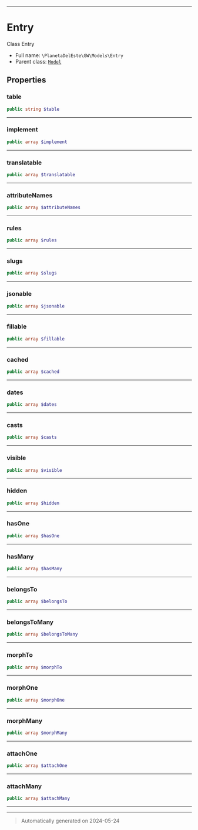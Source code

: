 ***

# Entry

Class Entry



* Full name: `\PlanetaDelEste\GW\Models\Entry`
* Parent class: [`Model`](../../../Model.md)



## Properties


### table



```php
public string $table
```






***

### implement



```php
public array $implement
```






***

### translatable



```php
public array $translatable
```






***

### attributeNames



```php
public array $attributeNames
```






***

### rules



```php
public array $rules
```






***

### slugs



```php
public array $slugs
```






***

### jsonable



```php
public array $jsonable
```






***

### fillable



```php
public array $fillable
```






***

### cached



```php
public array $cached
```






***

### dates



```php
public array $dates
```






***

### casts



```php
public array $casts
```






***

### visible



```php
public array $visible
```






***

### hidden



```php
public array $hidden
```






***

### hasOne



```php
public array $hasOne
```






***

### hasMany



```php
public array $hasMany
```






***

### belongsTo



```php
public array $belongsTo
```






***

### belongsToMany



```php
public array $belongsToMany
```






***

### morphTo



```php
public array $morphTo
```






***

### morphOne



```php
public array $morphOne
```






***

### morphMany



```php
public array $morphMany
```






***

### attachOne



```php
public array $attachOne
```






***

### attachMany



```php
public array $attachMany
```






***



***
> Automatically generated on 2024-05-24
